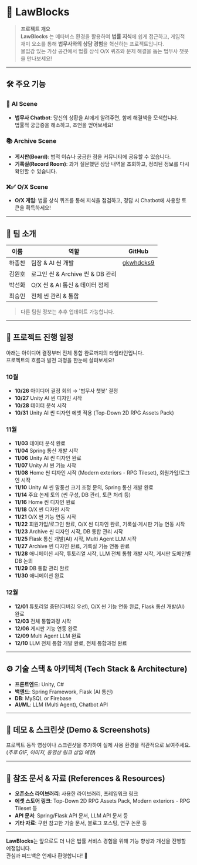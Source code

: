 # 📌 LawBlocks

> **프로젝트 개요**  
> **LawBlocks** 는 메타버스 환경을 활용하여 **법률 지식**에 쉽게 접근하고, 게임적 재미 요소를 통해 **법무사와의 상담 경험**을 혁신하는 프로젝트입니다.  
> 몰입감 있는 가상 공간에서 법률 상식 O/X 퀴즈와 문제 해결을 돕는 법무사 챗봇을 만나보세요!

---

## 🛠 주요 기능

### 🤖 AI Scene
- **법무사 Chatbot**: 당신의 상황을 AI에게 알려주면, 함께 해결책을 모색합니다.  
  법률적 궁금증을 해소하고, 조언을 얻어보세요!

### 📚 Archive Scene
- **게시판(Board)**: 법적 이슈나 궁금한 점을 커뮤니티에 공유할 수 있습니다.  
- **기록실(Record Room)**: 과거 질문했던 상담 내역을 조회하고, 정리된 정보를 다시 확인할 수 있습니다.

### ❌✅ O/X Scene
- **O/X 게임**: 법률 상식 퀴즈를 통해 지식을 점검하고, 정답 시 Chatbot에 사용할 토큰을 획득하세요!

---

## 👥 팀 소개

| 이름    | 역할                                  | GitHub                                              |
|---------|---------------------------------------|-----------------------------------------------------|
| 하종찬  | 팀장 & AI 씬 개발                     | [gkwhdcks9](https://github.com/gkwhdcks9)          |
| 김원호  | 로그인 씬 & Archive 씬 & DB 관리       |                                                     |
| 박선화  | O/X 씬 & AI 통신 & 데이터 정제         |                                                     |
| 최승민  | 전체 씬 관리 & 통합                    |                                                     |

> 다른 팀원 정보는 추후 업데이트 가능합니다.

---

## 📅 프로젝트 진행 일정

아래는 아이디어 결정부터 전체 통합 완료까지의 타임라인입니다.  
프로젝트의 흐름과 발전 과정을 한눈에 살펴보세요!

### 10월  
- **10/26** 아이디어 결정 회의 → '법무사 챗봇' 결정  
- **10/27** Unity AI 씬 디자인 시작  
- **10/28** 데이터 분석 시작  
- **10/31** Unity AI 씬 디자인 에셋 적용 (Top-Down 2D RPG Assets Pack)

### 11월  
- **11/03** 데이터 분석 완료  
- **11/04** Spring 통신 개발 시작  
- **11/06** Unity AI 씬 디자인 완료  
- **11/07** Unity AI 씬 기능 시작  
- **11/08** Home 씬 디자인 시작 (Modern exteriors - RPG Tileset), 회원가입/로그인 시작  
- **11/10** Unity AI 씬 말풍선 크기 조정 문의, Spring 통신 개발 완료  
- **11/14** 주요 논제 토의 (씬 구성, DB 관리, 토큰 처리 등)  
- **11/16** Home 씬 디자인 완료  
- **11/18** O/X 씬 디자인 시작  
- **11/21** O/X 씬 기능 연동 시작  
- **11/22** 회원가입/로그인 완료, O/X 씬 디자인 완료, 기록실·게시판 기능 연동 시작  
- **11/23** Archive 씬 디자인 시작, DB 통합 관리 시작  
- **11/25** Flask 통신 개발(AI) 시작, Multi Agent LLM 시작  
- **11/27** Archive 씬 디자인 완료, 기록실 기능 연동 완료  
- **11/28** 애니메이션 시작, 튜토리얼 시작, LLM 전체 통합 개발 시작, 게시판 도메인별 DB 논의  
- **11/29** DB 통합 관리 완료  
- **11/30** 애니메이션 완료

### 12월  
- **12/01** 튜토리얼 중단(디버깅 우선), O/X 씬 기능 연동 완료, Flask 통신 개발(AI) 완료  
- **12/03** 전체 통합과정 시작  
- **12/06** 게시판 기능 연동 완료  
- **12/09** Multi Agent LLM 완료  
- **12/10** LLM 전체 통합 개발 완료, 전체 통합과정 완료

---

## ⚙️ 기술 스택 & 아키텍처 (Tech Stack & Architecture)

- **프론트엔드**: Unity, C#  
- **백엔드**: Spring Framework, Flask (AI 통신)  
- **DB**: MySQL or Firebase  
- **AI/ML**: LLM (Multi Agent), Chatbot API

---

## 🎥 데모 & 스크린샷 (Demo & Screenshots)

프로젝트 동작 영상이나 스크린샷을 추가하여 실제 사용 환경을 직관적으로 보여주세요.  
(*추후 GIF, 이미지, 동영상 링크 삽입 예정*)

---

## 📝 참조 문서 & 자료 (References & Resources)

- **오픈소스 라이브러리**: 사용한 라이브러리, 프레임워크 링크  
- **에셋 스토어 링크**: Top-Down 2D RPG Assets Pack, Modern exteriors - RPG Tileset 등  
- **API 문서**: Spring/Flask API 문서, LLM API 문서 등  
- **기타 자료**: 구현 참고한 기술 문서, 블로그 포스팅, 연구 논문 등

---

**LawBlocks**는 앞으로도 더 나은 법률 서비스 경험을 위해 기능 향상과 개선을 진행할 예정입니다.  
관심과 피드백은 언제나 환영합니다! 🙌
